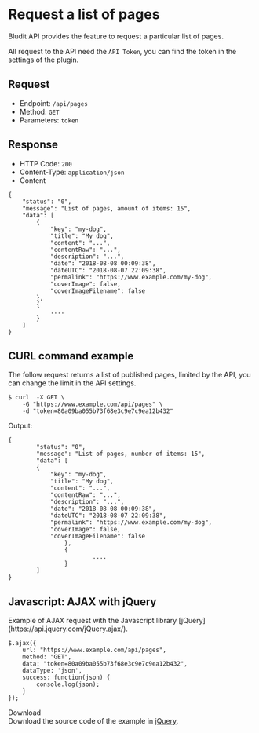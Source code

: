 # Request a list of pages
<!-- Position: 2 -->

Bludit API provides the feature to request a particular list of pages.

All request to the API need the `API Token`, you can find the token in the settings of the plugin.

<h2 id="request">Request</h2>

- Endpoint: `/api/pages`
- Method: `GET`
- Parameters: `token`

<h2 id="response">Response</h2>

- HTTP Code: `200`
- Content-Type: `application/json`
- Content

```
{
	"status": "0",
	"message": "List of pages, amount of items: 15",
	"data": [
		{
			"key": "my-dog",
			"title": "My dog",
			"content": "...",
			"contentRaw": "...",
			"description": "...",
			"date": "2018-08-08 00:09:38",
			"dateUTC": "2018-08-07 22:09:38",
			"permalink": "https://www.example.com/my-dog",
			"coverImage": false,
			"coverImageFilename": false
		},
		{
			....
		}
	]
}
```

<h2 id="curl-example">CURL command example</h2>
The follow request returns a list of published pages, limited by the API, you can change the limit in the API settings.

```
$ curl	-X GET \
	-G "https://www.example.com/api/pages" \
	-d "token=80a09ba055b73f68e3c9e7c9ea12b432"
```

Output:
```
{
        "status": "0",
        "message": "List of pages, number of items: 15",
        "data": [
		{
			"key": "my-dog",
			"title": "My dog",
			"content": "...",
			"contentRaw": "...",
			"description": "...",
			"date": "2018-08-08 00:09:38",
			"dateUTC": "2018-08-07 22:09:38",
			"permalink": "https://www.example.com/my-dog",
			"coverImage": false,
			"coverImageFilename": false
                },
                {
                        ....
                }
        ]
}
```

<h2 id="ajax-example">Javascript: AJAX with jQuery</h2>
Example of AJAX request with the Javascript library [jQuery](https://api.jquery.com/jQuery.ajax/).

```
$.ajax({
	url: "https://www.example.com/api/pages",
	method: "GET",
	data: "token=80a09ba055b73f68e3c9e7c9ea12b432",
	dataType: 'json',
	success: function(json) {
		console.log(json);
	}
});
```

<div class="note">
<div class="title">Download</div>
Download the source code of the example in <a href="https://github.com/bludit/examples/tree/master/api/ajax-request-list-of-pages">jQuery</a>.
</div>

